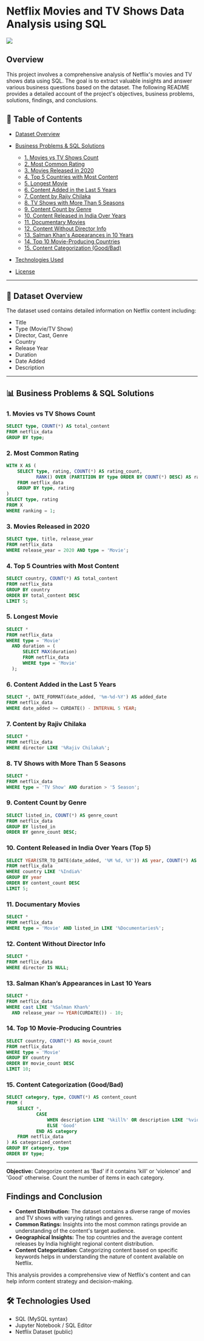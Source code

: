 # Netflix Movies and TV Shows Data Analysis using SQL

![](https://github.com/najirh/netflix_sql_project/blob/main/logo.png)

## Overview
This project involves a comprehensive analysis of Netflix's movies and TV shows data using SQL. The goal is to extract valuable insights and answer various business questions based on the dataset. The following README provides a detailed account of the project's objectives, business problems, solutions, findings, and conclusions.

## 📌 Table of Contents

* [Dataset Overview](#dataset-overview)
* [Business Problems & SQL Solutions](#business-problems--sql-solutions)

  * [1. Movies vs TV Shows Count](#1-movies-vs-tv-shows-count)
  * [2. Most Common Rating](#2-most-common-rating)
  * [3. Movies Released in 2020](#3-movies-released-in-2020)
  * [4. Top 5 Countries with Most Content](#4-top-5-countries-with-most-content)
  * [5. Longest Movie](#5-longest-movie)
  * [6. Content Added in the Last 5 Years](#6-content-added-in-the-last-5-years)
  * [7. Content by Rajiv Chilaka](#7-content-by-rajiv-chilaka)
  * [8. TV Shows with More Than 5 Seasons](#8-tv-shows-with-more-than-5-seasons)
  * [9. Content Count by Genre](#9-content-count-by-genre)
  * [10. Content Released in India Over Years](#10-content-released-in-india-over-years)
  * [11. Documentary Movies](#11-documentary-movies)
  * [12. Content Without Director Info](#12-content-without-director-info)
  * [13. Salman Khan's Appearances in 10 Years](#13-salman-khans-appearances-in-10-years)
  * [14. Top 10 Movie-Producing Countries](#14-top-10-movie-producing-countries)
  * [15. Content Categorization (Good/Bad)](#15-content-categorization-goodbad)
* [Technologies Used](#technologies-used)
* [License](#license)

---

## 📁 Dataset Overview

The dataset used contains detailed information on Netflix content including:

* Title
* Type (Movie/TV Show)
* Director, Cast, Genre
* Country
* Release Year
* Duration
* Date Added
* Description

---

## 📊 Business Problems & SQL Solutions

### 1. Movies vs TV Shows Count

```sql
SELECT type, COUNT(*) AS total_content
FROM netflix_data
GROUP BY type;
```

### 2. Most Common Rating

```sql
WITH X AS (
    SELECT type, rating, COUNT(*) AS rating_count,
           RANK() OVER (PARTITION BY type ORDER BY COUNT(*) DESC) AS ranking
    FROM netflix_data
    GROUP BY type, rating
)
SELECT type, rating
FROM X
WHERE ranking = 1;
```

### 3. Movies Released in 2020

```sql
SELECT type, title, release_year
FROM netflix_data
WHERE release_year = 2020 AND type = 'Movie';
```

### 4. Top 5 Countries with Most Content

```sql
SELECT country, COUNT(*) AS total_content
FROM netflix_data
GROUP BY country
ORDER BY total_content DESC
LIMIT 5;
```

### 5. Longest Movie

```sql
SELECT *
FROM netflix_data
WHERE type = 'Movie'
  AND duration = (
      SELECT MAX(duration)
      FROM netflix_data
      WHERE type = 'Movie'
  );
```

### 6. Content Added in the Last 5 Years

```sql
SELECT *, DATE_FORMAT(date_added, '%m-%d-%Y') AS added_date
FROM netflix_data
WHERE date_added >= CURDATE() - INTERVAL 5 YEAR;
```

### 7. Content by Rajiv Chilaka

```sql
SELECT *
FROM netflix_data
WHERE director LIKE '%Rajiv Chilaka%';
```

### 8. TV Shows with More Than 5 Seasons

```sql
SELECT *
FROM netflix_data
WHERE type = 'TV Show' AND duration > '5 Season';
```

### 9. Content Count by Genre

```sql
SELECT listed_in, COUNT(*) AS genre_count
FROM netflix_data
GROUP BY listed_in
ORDER BY genre_count DESC;
```

### 10. Content Released in India Over Years (Top 5)

```sql
SELECT YEAR(STR_TO_DATE(date_added, '%M %d, %Y')) AS year, COUNT(*) AS content_count
FROM netflix_data
WHERE country LIKE '%India%'
GROUP BY year
ORDER BY content_count DESC
LIMIT 5;
```

### 11. Documentary Movies

```sql
SELECT *
FROM netflix_data
WHERE type = 'Movie' AND listed_in LIKE '%Documentaries%';
```

### 12. Content Without Director Info

```sql
SELECT *
FROM netflix_data
WHERE director IS NULL;
```

### 13. Salman Khan’s Appearances in Last 10 Years

```sql
SELECT *
FROM netflix_data
WHERE cast LIKE '%Salman Khan%'
  AND release_year >= YEAR(CURDATE()) - 10;
```

### 14. Top 10 Movie-Producing Countries

```sql
SELECT country, COUNT(*) AS movie_count
FROM netflix_data
WHERE type = 'Movie'
GROUP BY country
ORDER BY movie_count DESC
LIMIT 10;
```

### 15. Content Categorization (Good/Bad)

```sql
SELECT category, type, COUNT(*) AS content_count
FROM (
    SELECT *,
           CASE
               WHEN description LIKE '%kill%' OR description LIKE '%violence%' THEN 'Bad'
               ELSE 'Good'
           END AS category
    FROM netflix_data
) AS categorized_content
GROUP BY category, type
ORDER BY type;
```

---

**Objective:** Categorize content as 'Bad' if it contains 'kill' or 'violence' and 'Good' otherwise. Count the number of items in each category.

## Findings and Conclusion

- **Content Distribution:** The dataset contains a diverse range of movies and TV shows with varying ratings and genres.
- **Common Ratings:** Insights into the most common ratings provide an understanding of the content's target audience.
- **Geographical Insights:** The top countries and the average content releases by India highlight regional content distribution.
- **Content Categorization:** Categorizing content based on specific keywords helps in understanding the nature of content available on Netflix.

This analysis provides a comprehensive view of Netflix's content and can help inform content strategy and decision-making.

## 🛠️ Technologies Used

* SQL (MySQL syntax)
* Jupyter Notebook / SQL Editor
* Netflix Dataset (public)
